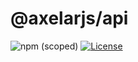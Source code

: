 # @axelarjs/api

![npm (scoped)](https://img.shields.io/npm/v/%40axelarjs/api)
[![License](https://img.shields.io/badge/License-Apache_2.0-blue.svg)](./LICENSE)
